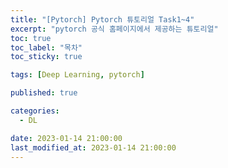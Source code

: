 ```yaml
---
title: "[Pytorch] Pytorch 튜토리얼 Task1~4"
excerpt: "pytorch 공식 홈페이지에서 제공하는 튜토리얼"
toc: true
toc_label: "목차"
toc_sticky: true

tags: [Deep Learning, pytorch]

published: true

categories:
  - DL

date: 2023-01-14 21:00:00
last_modified_at: 2023-01-14 21:00:00
---
```


<br>


